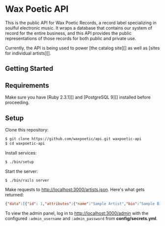 # Wax Poetic API

This is the public API for Wax Poetic Records, a record label
specializing in soulful electronic music. It wraps a database that
contains our system of record for the entire business, and this API
provides the public representations of those records for both public and
private use.

Currently, the API is being used to power [the catalog site][] as well
as [sites for individual artists][].

## Getting Started



## Requirements

Make sure you have [Ruby 2.3.1][] and [PostgreSQL 9][] installed before
proceeding.

## Setup

Clone this repository:

```bash
$ git clone https://github.com/waxpoetic/api.git waxpoetic-api
$ cd waxpoetic-api
```

Install services:

```bash
$ ./bin/setup
```

Start the server:

```bash
$ ./bin/rails server
```

Make requests to <http://localhost:3000/artists.json>. Here's what gets returned:

```json
{"data":[{"id": 1,"attributes":{"name":"Sample Artist","bio":"Sample Bio","photo":"https://cdn.waxpoeticrecords.com/...","createdAt": "<DATE>","updatedAt": "<DATE>"}}]}
```

To view the admin panel, log in to <http://localhost:3000/admin> with
the configured `:admin_username` and `:admin_password` from
**config/secrets.yml**.
